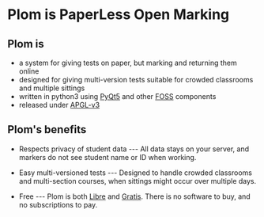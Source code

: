 
# Plom is PaperLess Open Marking

## Plom is

* a system for giving tests on paper, but marking and returning them online
* designed for giving multi-version tests suitable for crowded classrooms and multiple sittings
* written in python3 using [PyQt5](https://pypi.org/project/PyQt5/) and other [FOSS](https://en.wikipedia.org/wiki/Free_and_open-source_software) components
* released under [APGL-v3](https://www.gnu.org/licenses/agpl-3.0.en.html)

## Plom's benefits
* Respects privacy of student data --- All data stays on your server, and markers do not see student name or ID when working.

* Easy multi-versioned tests --- Designed to handle crowded classrooms and multi-section courses, when sittings might occur over multiple days.

* Free --- Plom is both [Libre](https://en.wikipedia.org/wiki/Gratis_versus_libre#Libre) and [Gratis](https://en.wikipedia.org/wiki/Gratis_versus_libre#Gratis). There is no software to buy, and no subscriptions to pay.
